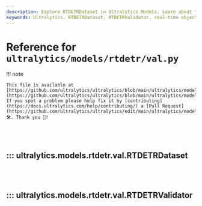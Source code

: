 ```yaml
---
description: Explore RTDETRDataset in Ultralytics Models. Learn about the RTDETRValidator function, understand its usage in real-time object detection.
keywords: Ultralytics, RTDETRDataset, RTDETRValidator, real-time object detection, models documentation
---
```


# Reference for `ultralytics/models/rtdetr/val.py`

!!! note

    This file is available at [https://github.com/ultralytics/ultralytics/blob/main/ultralytics/models/rtdetr/val.py](https://github.com/ultralytics/ultralytics/blob/main/ultralytics/models/rtdetr/val.py). If you spot a problem please help fix it by [contributing](https://docs.ultralytics.com/help/contributing/) a [Pull Request](https://github.com/ultralytics/ultralytics/edit/main/ultralytics/models/rtdetr/val.py) 🛠️. Thank you 🙏!

<br><br>

## ::: ultralytics.models.rtdetr.val.RTDETRDataset

<br><br>

## ::: ultralytics.models.rtdetr.val.RTDETRValidator

<br><br>

